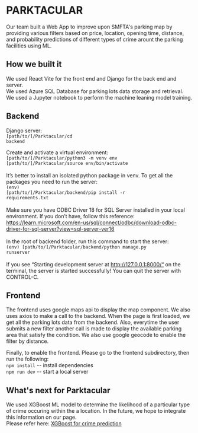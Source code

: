 # PARKTACULAR

Our team built a Web App to improve upon SMFTA's parking map by providing various filters based on 
price, location, opening time, distance, and probability predictions of different types of crime arount the parking facilities using ML.

## How we built it
We used React Vite for the front end and Django for the back end and server. <br>
We used Azure SQL Database for parking lots data storage and retrieval. <br>
We used a Jupyter notebook to perform the machine leaning model training. 

## Backend
Django server: <br><code>[path/to/]/Parktacular/cd backend</code><br>

Create and activate a virtual environment:<br>
<code>[path/to/]/Parktacular/python3 -m venv env</code><br>
<code>[path/to/]/Parktacular/source env/bin/activate</code><br><br>
It’s better to install an isolated python package in venv. To get all the packages you need to run the server:<br>
<code>(env) [path/to/]/Parktacular/backend/pip install -r requirements.txt</code><br>
<br>Make sure you have ODBC Driver 18 for SQL Server installed in your local environment. If you don’t have, follow this reference: https://learn.microsoft.com/en-us/sql/connect/odbc/download-odbc-driver-for-sql-server?view=sql-server-ver16<br>
<br>In the root of backend folder, run this command to start the server: <br>
<code>(env) [path/to/]/Parktacular/backend/python manage.py runserver </code><br><br>
If you see “Starting development server at http://127.0.0.1:8000/“ on the terminal, the server is started successfully! You can quit the server with CONTROL-C. 

## Frontend
The frontend uses google maps api to display the map component. We also uses axios to make a call to the backend. 
When the page is first loaded, we get all the parking lots data from the backend. 
Also, everytime the user submits a new filter another call is made to display the available parking area that satisfy the condition. 
We also use google geocode to enable the filter by distance.

Finally, to enable the frontend. 
Please go to the frontend subdirectory, then run the following:<br> 
<code>npm install</code> -- install dependencies<br>
<code>npm run dev</code> -- start a local server

## What's next for Parktacular
We used XGBoost ML model to determine the likelihood of a particular type of crime occuring within the a location. 
In the future, we hope to integrate this information on our page.<br>
Please refer here: [XGBoost for crime prediction](https://github.com/AnanyaAgarwal1997/hackathon.git)
